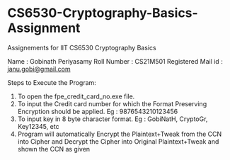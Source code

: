 # CS6530-Cryptography-Basics-Assignment
Assignements for IIT CS6530 Cryptography Basics

Name               : Gobinath Periyasamy
Roll Number        : CS21M501
Registered Mail id : janu.gobi@gmail.com

Steps to Execute the Program:

  1. To open the fpe_credit_card_no.exe file.
  2. To input the Credit card number for which the Format Preserving Encryption should be applied.
      Eg : 9876543210123456
  3. To input key in 8 byte character format. 
      Eg : GobiNatH, CryptoGr, Key12345, etc
  4. Program will automatically
        Encrypt the Plaintext+Tweak from the CCN into Cipher and 
        Decrypt the Cipher into Original Plaintext+Tweak and shown the CCN as given
